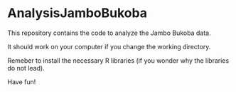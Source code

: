 # AnalysisJamboBukoba

This repository contains the code to analyze the Jambo Bukoba data.

It should work on your computer if you change the working directory.

Remeber to install the necessary R libraries (if you wonder why the libraries do not lead).

Have fun!
